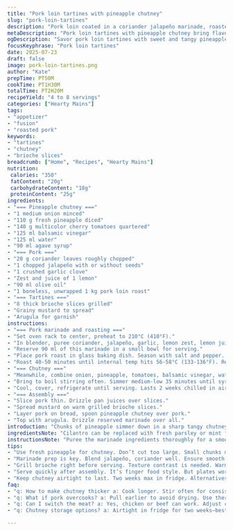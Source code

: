 ```yaml
---
title: "Pork loin tartines with pineapple chutney"
slug: "pork-loin-tartines"
description: "Pork loin coated in a coriander jalapeño marinade, roasted to medium. Pineapple-tomato chutney sweetened with agave and balsamic vinegar simmers down to a thick glaze. Thick brioche slices grilled, spread with wholegrain mustard, topped with thin pork slices, chutney, and peppery arugula. Marinade reserved for drizzling. A mix of sweet, heat, citrus, and herb freshness. Cook times tweaked slightly; agave replaces maple syrup; balsamic vinegar swapped in for rice vinegar. Cilantro, jalapeño, and garlic in pureed marinade. Chill chutney ahead. Includes roasting rest and simple assembly with some punch."
metaDescription: "Pork loin tartines with pineapple chutney bring flavor and freshness. The perfect fusion dish to satisfy your hunger."
ogDescription: "Savor pork loin tartines with sweet and tangy pineapple chutney. A delightful French-inspired recipe perfect for gatherings."
focusKeyphrase: "Pork loin tartines"
date: 2025-07-23
draft: false
image: pork-loin-tartines.png
author: "Kate"
prepTime: PT50M
cookTime: PT1H30M
totalTime: PT2H20M
recipeYield: "4 to 8 servings"
categories: ["Hearty Mains"]
tags:
- "appetizer"
- "fusion"
- "roasted pork"
keywords:
- "tartines"
- "chutney"
- "brioche slices"
breadcrumb: ["Home", "Recipes", "Hearty Mains"]
nutrition: 
 calories: "350"
 fatContent: "20g"
 carbohydrateContent: "18g"
 proteinContent: "25g"
ingredients:
- "=== Pineapple chutney ==="
- "1 medium onion minced"
- "110 g fresh pineapple diced"
- "140 g multicolor cherry tomatoes quartered"
- "125 ml balsamic vinegar"
- "125 ml water"
- "90 ml agave syrup"
- "=== Pork ==="
- "20 g coriander leaves roughly chopped"
- "1 chopped jalapeño with or without seeds"
- "1 crushed garlic clove"
- "Zest and juice of 1 lemon"
- "90 ml olive oil"
- "1 boneless, unwrapped 1 kg pork loin roast"
- "=== Tartines ==="
- "8 thick brioche slices grilled"
- "Grainy mustard to spread"
- "Arugula for garnish"
instructions:
- "=== Pork marinade and roasting ==="
- "Set oven rack to center, preheat to 210°C (410°F)."
- "In blender, puree coriander, jalapeño, garlic, lemon zest, lemon juice, and olive oil. Season with salt and pepper."
- "Reserve 90 ml of this marinade in a small bowl for serving."
- "Place pork roast in glass baking dish. Season with salt and pepper. Coat with remaining marinade."
- "Roast 40-50 minutes until internal temp hits 56-58°C (133-136°F). Remove, cover loosely with foil, rest 15 minutes. Carryover heat raises temp to about 62°C (144°F)."
- "=== Chutney ==="
- "Meanwhile, combine onion, pineapple, tomatoes, balsamic vinegar, water, and agave syrup in saucepan."
- "Bring to boil stirring often. Simmer medium-low 35 minutes until syrupy. Season with salt and pepper."
- "Cool, cover, refrigerate until serving. Lasts 2 weeks chilled in airtight container."
- "=== Assembly ==="
- "Slice pork thin. Drizzle pan juices over slices."
- "Spread mustard on warm grilled brioche slices."
- "Layer pork on bread, spoon pineapple chutney over pork."
- "Top with arugula. Drizzle reserved marinade over all."
introduction: "Chunks of pineapple simmer down in a sharp tangy chutney sweetened lightly with agave rather than syrup. The roasting pork loin, rub coated with a punchy cilantro jalapeño marinade, cooks slowly to pink, resting about 15 minutes to stay juicy. Thick brioche slices get dressed in grainy mustard then layered with sliced pork, pineapple chutney. Peppery arugula pushed on top, a drizzle of extra marinade brightens. Balsamic vinegar switched into the chutney for richer flavor, changing timing slightly to get that sticky texture. Steps are streamlined but timings altered by several minutes each step. Cool chutney beforehand. Final dish assembled quickly at serving, finger food style or plated up. Sharp, sweet, savory, spicy."
ingredientsNote: "Cilantro can be replaced with fresh parsley or mint for different herb notes. Jalapeño seeds left or removed changes heat level—adjust as preferred. Agave syrup replaces maple syrup here, a milder sweetness, with balsamic vinegar swapped in for rice vinegar to deepen the chutney flavor. The chutney thickens with slow simmering; keep the heat moderate to avoid burning. Pineapple pieces should be small and fresh for best texture. Pork loin about 1kg is ideal; trimmed and unrolled. Keep marinade reserved before coating pork for drizzling at service. Brioche slices best grilled just before plating for texture contrast with chutney and meat."
instructionsNote: "Puree the marinade ingredients thoroughly for a smooth but not watery liquid. Allow the pork to marinate briefly as you preheat oven. When roasting, use an instant-read thermometer to avoid overcooking; aim for medium doneness. Rest the pork tented in foil to seal juices—this temp rise is crucial. Meanwhile, chutney needs frequent stirring during simmer to avoid sticking or burning. Simmer time tweaked to about 35 minutes until thick but not dry. Chill chutney to develop flavors further. Before serving, slice pork against the grain for tenderness. Spread mustard thickly to contrast sweet chutney and accompany the peppery arugula. Drizzle reserved marinade for brightness and extra punch on the finished tartines."
tips:
- "Use fresh pineapple for chutney. Don’t cut too large. Small chunks mix better. Cook chutney low heat. Stir often to avoid burnt bits. Ideal is syrupy texture, not too dry or watery. Test for seasoning. Tweak salt or sweet to balance flavors."
- "Marinade prep is key. Blend jalapeño, coriander well. Ensure smooth blend for even coat. Reserve part of marinade before applying. This adds depth when drizzled later. Pork needs rest after roasting. It helps juices redistribute. Cover with foil loosely during rest."
- "Grill brioche right before serving. Texture contrast is needed. Warm bread absorbs chutney flavors well. Spread mustard thickly. It offsets sweetness from chutney. Pound for flavor punch. Aim for balance on every bite. Use peppery arugula atop. Fresh greens are a must."
- "Serve quickly after assembly. It’s finger food style. But plates work too. Drizzle reserved marinade on top. Brightens the presentation. Adjust jalapeño heat level. Seeds can be removed for less spice. Marinate pork briefly. Aim for juicy, medium doneness."
- "Keep chutney airtight to last. Two weeks max in fridge. Alternatives for herbs include parsley, mint. Adjust to taste. Avoid letting chutney dry out. Monitor as it cooks. Thin sliced pork ensures tenderness. Cut against grain to help with bite."
faq:
- "q: How to make chutney thicker a: Cook longer. Stir often for consistency. Avoid high heat—burning happens easily. Right texture is key. Too thick needs water adjustment. Tweak seasoning—salt and sweet balance."
- "q: What if pork overcooks? a: Pull earlier to avoid drying. Use thermometer for accuracy—key for doneness. Resting helps retain juices, but if already dry, moisture additions can assist. Sauce helps too."
- "q: Can I switch the meat? a: Yes, chicken or beef can work. Adjust cooking times though. Chicken needs to reach 75°C. Beef for medium should be around 60°C. Taste changes based on the cut."
- "q: Chutney storage options? a: Airtight in fridge for two weeks—best flavor preservation. Consider freezing for longer storage. Thaw before use. Tweak recipe for larger batches too. Adjust ingredients, but keep core same."

---
```

